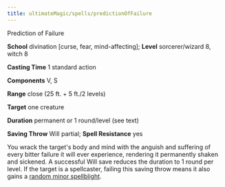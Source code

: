 ```yaml
---
title: ultimateMagic/spells/predictionOfFailure
---
```

Prediction of Failure

**School** divination [curse, fear, mind-affecting]; **Level** sorcerer/wizard 8, witch 8

**Casting Time** 1 standard action

**Components** V, S

**Range** close (25 ft. + 5 ft./2 levels)

**Target** one creature

**Duration** permanent or 1 round/level (see text)

**Saving Throw** Will partial; **Spell Resistance** yes

You wrack the target's body and mind with the anguish and suffering of every bitter failure it will ever experience, rendering it permanently shaken and sickened. A successful Will save reduces the duration to 1 round per level. If the target is a spellcaster, failing this saving throw means it also gains a [random minor spellblight](../magic/spellblights#_random-minor-spellblight-table).

